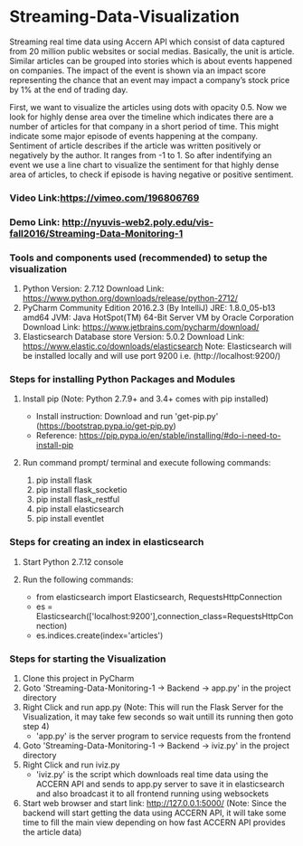 # Streaming-Data-Visualization
Streaming real time data using Accern API which consist of data captured from 20 million public websites or social medias. Basically, the unit is article. Similar articles can be grouped into stories which is about events happened on companies. The impact of the event is shown via an impact score representing the chance that an event may impact a company’s stock price by 1% at the end of trading day. 

First, we want to visualize the articles using dots with opacity 0.5. Now we look for highly dense area over the timeline which indicates there are a number of articles for that company in a short period of time. This might indicate some major episode of events happening at the company. Sentiment of article describes if the article was written positively or negatively by the author. It ranges from -1 to 1. So after indentifying an event we use a line chart to visualize the sentiment for that highly dense area of articles, to check if episode is having negative or positive sentiment.

### Video Link:https://vimeo.com/196806769
### Demo Link: http://nyuvis-web2.poly.edu/vis-fall2016/Streaming-Data-Monitoring-1

### Tools and components used (recommended) to setup the visualization
  1.  Python 
      Version: 2.7.12
      Download Link: https://www.python.org/downloads/release/python-2712/
  2.  PyCharm Community Edition 2016.2.3 (By IntelliJ)
      JRE: 1.8.0_05-b13 amd64
      JVM: Java HotSpot(TM) 64-Bit Server VM by Oracle Corporation
      Download Link: https://www.jetbrains.com/pycharm/download/
  3.  Elasticsearch Database store
      Version: 5.0.2
      Download Link: https://www.elastic.co/downloads/elasticsearch
      Note: Elasticsearch will be installed locally and will use port 9200 i.e. (http://localhost:9200/)
      
### Steps for installing Python Packages and Modules
  1.  Install pip (Note: Python 2.7.9+ and 3.4+ comes with pip installed)
      - Install instruction: Download and run 'get-pip.py' (https://bootstrap.pypa.io/get-pip.py)
      - Reference: https://pip.pypa.io/en/stable/installing/#do-i-need-to-install-pip
  2.  Run command prompt/ terminal and execute following commands:
  
        1.  pip install flask
        2.  pip install flask_socketio
        3.  pip install flask_restful
        4.  pip install elasticsearch
        5.  pip install eventlet

### Steps for creating an index in elasticsearch
  1.  Start Python 2.7.12 console
  2.  Run the following commands:
  
      - from elasticsearch import Elasticsearch, RequestsHttpConnection
      - es = Elasticsearch(['localhost:9200'],connection_class=RequestsHttpConnection)
      - es.indices.create(index='articles')
     
### Steps for starting the Visualization
  1.  Clone this project in PyCharm
  2.  Goto 'Streaming-Data-Monitoring-1 -> Backend -> app.py' in the project directory
  3.  Right Click and run app.py (Note: This will run the Flask Server for the Visualization, it may take few seconds so wait untill its running then goto step 4)
      - 'app.py' is the server program to service requests from the frontend
  4.  Goto 'Streaming-Data-Monitoring-1 -> Backend -> iviz.py' in the project directory
  5.  Right Click and run iviz.py
      - 'iviz.py' is the script which downloads real time data using the ACCERN API and sends to app.py server to save it in elasticsearch and also broadcast it to all frontend running using websockets
  6.  Start web browser and start link: http://127.0.0.1:5000/
(Note: Since the backend will start getting the data using ACCERN API, it will take some time to fill the main view depending on how fast ACCERN API provides the article data)
      

 
